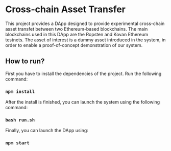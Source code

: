 # Cross-chain Asset Transfer

This project provides a DApp designed to provide experimental cross-chain asset transfet between two Ethereum-based blockchains. The main blockchains used in this DApp are the Ropsten and Kovan Ethereum testnets. The asset of interest is a dummy asset introduced in the system, in order to enable a proof-of-concept demonstration of our system.

## How to run?

First you have to install the dependencies of the project. Run the following command:
### `npm install`
After the install is finished, you can launch the system using the following command:
### `bash run.sh`
Finally, you can launch the DApp using:
### `npm start`

